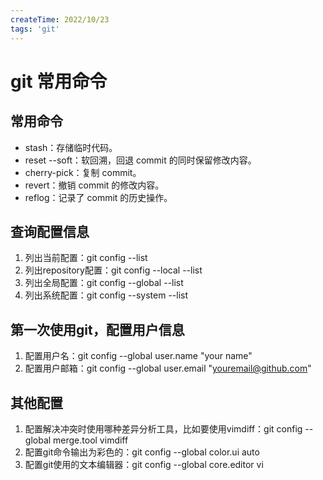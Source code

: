 ```yaml
---
createTime: 2022/10/23
tags: 'git'
---
```

# git 常用命令

## 常用命令

- stash：存储临时代码。
- reset --soft：软回溯，回退 commit 的同时保留修改内容。
- cherry-pick：复制 commit。
- revert：撤销 commit 的修改内容。
- reflog：记录了 commit 的历史操作。

## 查询配置信息

1. 列出当前配置：git config --list
1. 列出repository配置：git config --local --list
1. 列出全局配置：git config --global --list
1. 列出系统配置：git config --system --list

## 第一次使用git，配置用户信息

1. 配置用户名：git config --global user.name "your name"
1. 配置用户邮箱：git config --global user.email "youremail@github.com"

## 其他配置

1. 配置解决冲突时使用哪种差异分析工具，比如要使用vimdiff：git config --global merge.tool vimdiff
1. 配置git命令输出为彩色的：git config --global color.ui auto
1. 配置git使用的文本编辑器：git config --global core.editor vi
